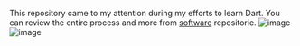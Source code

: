 This repository came to my attention during my efforts to learn Dart. You can review the entire process and  more from [software]((https://github.com/AsimAyman/Software-Engineer/wiki/dart)) repositorie.
![image](https://github.com/AsimAyman/dart-learning/assets/83433950/5fb2205f-065f-473c-b17e-32198e8200cd)
![image](https://github.com/AsimAyman/dart-learning/assets/83433950/1cbf53f5-8ce8-484d-8bb6-dee5b63c720a)
